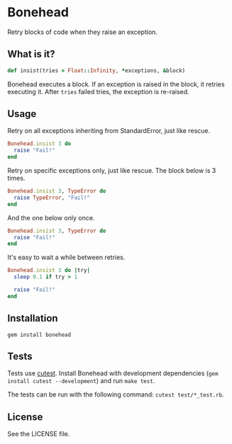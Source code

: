 # Bonehead

Retry blocks of code when they raise an exception.

## What is it?

```ruby
def insist(tries = Float::Infinity, *exceptions, &block)
```

Bonehead executes a block. If an exception is raised in the block, it retries
executing it. After `tries` failed tries, the exception is re-raised.

## Usage

Retry on all exceptions inheriting from StandardError, just like rescue.

```ruby
Bonehead.insist 3 do
  raise "Fail!"
end
```

Retry on specific exceptions only, just like rescue. The block below is 3 times.

```ruby
Bonehead.insist 3, TypeError do
  raise TypeError, "Fail!"
end
```

And the one below only once.

```ruby
Bonehead.insist 3, TypeError do
  raise "Fail!"
end
```

It's easy to wait a while between retries.

```ruby
Bonehead.insist 3 do |try|
  sleep 0.1 if try > 1

  raise "Fail!"
end
```

## Installation

`gem install bonehead`

## Tests

Tests use [cutest][cutest]. Install Bonehead with development dependencies 
(`gem install cutest --development`) and run `make test`.

The tests can be run with the following command: `cutest test/*_test.rb`.

[cutest]: https://github.com/djanowski/cutest

## License

See the LICENSE file.

